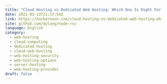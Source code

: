 ```yaml
---
title: "Cloud Hosting vs Dedicated Web Hosting: Which One Is Right For Your Business?"
date: 2021-03-13T21:17:54Z
link: https://hackernoon.com/cloud-hosting-vs-dedicated-web-hosting-which-one-is-right-for-your-business-bo7h3530?source=rss&utm_medium=RSS&utm_source=news.12bit.vn
site: github.com/dylang/node-rss
language: English
category:
  - web-hosting
  - cloud-computing
  - dedicated-hosting
  - cloud-web-hosting
  - web-hosting-security
  - web-hosting-options
  - server-hosting
  - web-hosting-provider
draft: false
---
```


